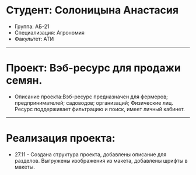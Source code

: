 # Студент: Солоницына Анастасия
- Группа: АБ-21
- Специализация: Агрономия
- Факультет: АТИ
---
# Проект: Вэб-ресурс для продажи семян.
- Описание проекта:Вэб-ресурс предназначен для фермеров; предпринимателей; садоводов; организаций; Физические лиц. Ресурс поддерживает фильтрацию и поиск, имеет личный кабинет.
---
# Реализация проекта:
- 27.11 - Создана структура проекта, добавлены описание для разделов. Выгружены изображения из макета, добавлены шрифты в макеты.